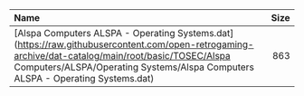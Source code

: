 |Name|Size|
|:---|---:|
|[Alspa Computers ALSPA - Operating Systems.dat](https://raw.githubusercontent.com/open-retrogaming-archive/dat-catalog/main/root/basic/TOSEC/Alspa Computers/ALSPA/Operating Systems/Alspa Computers ALSPA - Operating Systems.dat)|863|

